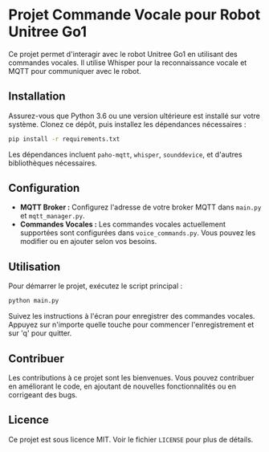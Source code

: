 # Projet Commande Vocale pour Robot Unitree Go1

Ce projet permet d'interagir avec le robot Unitree Go1 en utilisant des commandes vocales. Il utilise Whisper pour la reconnaissance vocale et MQTT pour communiquer avec le robot.

## Installation

Assurez-vous que Python 3.6 ou une version ultérieure est installé sur votre système. Clonez ce dépôt, puis installez les dépendances nécessaires :

```bash
pip install -r requirements.txt
```

Les dépendances incluent `paho-mqtt`, `whisper`, `sounddevice`, et d'autres bibliothèques nécessaires.

## Configuration

- **MQTT Broker :** Configurez l'adresse de votre broker MQTT dans `main.py` et `mqtt_manager.py`.
- **Commandes Vocales :** Les commandes vocales actuellement supportées sont configurées dans `voice_commands.py`. Vous pouvez les modifier ou en ajouter selon vos besoins.

## Utilisation

Pour démarrer le projet, exécutez le script principal :

```bash
python main.py
```

Suivez les instructions à l'écran pour enregistrer des commandes vocales. Appuyez sur n'importe quelle touche pour commencer l'enregistrement et sur 'q' pour quitter.

## Contribuer

Les contributions à ce projet sont les bienvenues. Vous pouvez contribuer en améliorant le code, en ajoutant de nouvelles fonctionnalités ou en corrigeant des bugs.

## Licence

Ce projet est sous licence MIT. Voir le fichier `LICENSE` pour plus de détails.